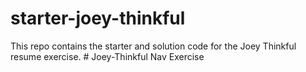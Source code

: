 # starter-joey-thinkful

This repo contains the starter and solution code for the Joey Thinkful resume exercise.
#   J o e y - T h i n k f u l   N a v   E x e r c i s e  
 